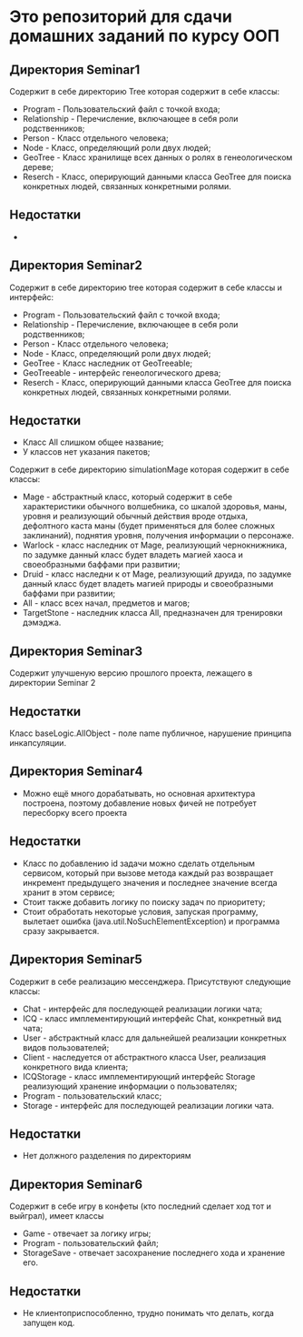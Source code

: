 # Это репозиторий для сдачи домашних заданий по курсу ООП 

## Директория Seminar1
Содержит в себе директорию Tree которая содержит в себе классы:
* Program - Пользовательский файл с точкой входа;
* Relationship - Перечисление, включающее в себя роли родственников;
* Person - Класс отдельного человека;
* Node - Класс, определяющий роли двух людей;
* GeoTree - Класс хранилище всех данных о ролях в генеологическом дереве;
* Reserch - Класс, оперирующий данными класса GeoTree для поиска конкретных людей, связанных конкретными ролями. 
## Недостатки
* 

## Директория Seminar2
Содержит в себе директорию tree которая содержит в себе классы и интерфейс:
* Program - Пользовательский файл с точкой входа;
* Relationship - Перечисление, включающее в себя роли родственников;
* Person - Класс отдельного человека;
* Node - Класс, определяющий роли двух людей;
* GeoTree - Класс наследник от GeoTreeable;
* GeoTreeable - интерфейс генеологического древа;
* Reserch - Класс, оперирующий данными класса GeoTree для поиска конкретных людей, связанных конкретными ролями. 
## Недостатки
* Класс All слишком общее название;
* У классов нет указания пакетов;

Содержит в себе директорию simulationMage которая содержит в себе классы:
* Mage - абстрактный класс, который содержит в себе характеристики обычного волшебника, со шкалой здоровья, маны, уровня и реализующий обычный действия вроде отдыха, дефолтного каста маны (будет применяться для более сложных заклинаний), поднятия уровня, получения информации о персонаже.
* Warlock - класс наследник от Mage, реализующий чернокнижника, по задумке данный класс будет владеть магией хаоса и своеобразными баффами при развитии;
* Druid - класс наследни к от Mage, реализующий друида, по задумке данный класс будет владеть магией природы и своеобразными баффами при развитии;
* All - класс всех начал, предметов и магов;
* TargetStone - наследник класса All, предназначен для тренировки дэмэджа.

## Директория Seminar3

Содержит улучшеную версию прошлого проекта, лежащего в директории Seminar 2
## Недостатки
Класс baseLogic.AllObject - поле name публичное, нарушение принципа инкапсуляции.

## Директория Seminar4

* Можно ещё много дорабатывать, но основная архитектура построена, поэтому добавление новых фичей не потребует пересборку всего проекта
## Недостатки 
* Класс по добавлению id задачи можно сделать отдельным сервисом, который при вызове метода каждый раз возвращает инкремент предыдущего значения и последнее значение всегда хранит в этом сервисе;
* Стоит также добавить логику по поиску задач по приоритету;
* Стоит обработать некоторые условия, запуская программу, вылетает ошибка (java.util.NoSuchElementException) и программа сразу закрывается.

## Директория Seminar5
Содержит в себе реализацию мессенджера. Присутствуют следующие классы:
* Chat - интерфейс для последующей реализации логики чата;
* ICQ - класс имплементирующий интерфейс Chat, конкретный вид чата;
* User - абстрактный класс для дальнейшей реализации конкретных видов пользователей;
* Client - наследуется от абстрактного класса User, реализация конкретного вида клиента; 
* ICQStorage - класс имплементирующий интерфейс Storage реализующий хранение информации о пользователях;
* Program - пользовательский класс;
* Storage - интерфейс для последующей реализации логики чата.

## Недостатки 
*  Нет должного разделения по директориям

## Директория Seminar6
Содержит в себе игру в конфеты (кто последний сделает ход тот и выйграл), имеет классы
* Game - отвечает за логику игры;
* Program - пользовательский файл;
* StorageSave - отвечает засохранение последнего хода и хранение его.

## Недостатки 
* Не клиентоприспособленно, трудно понимать что делать, когда запущен код.
